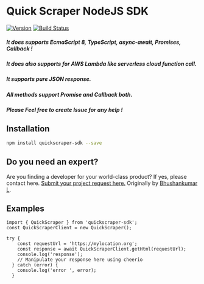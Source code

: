 # Quick Scraper NodeJS SDK

[![Version](https://img.shields.io/npm/v/quickscraper-sdk.svg)](https://www.npmjs.org/package/amazon-mws)
[![Build Status](https://travis-ci.org/bhushankumarl/quickscraper-sdk.svg?branch=master)](https://travis-ci.org/bhushankumarl/quickscraper-sdk)

##### It does supports EcmaScript 8, TypeScript, async-await, Promises, Callback !
##### It does also supports for AWS Lambda like serverless cloud function call.
##### It supports pure JSON response.
##### All methods support Promise and Callback both.
##### Please Feel free to create Issue for any help !

## Installation
```bash
npm install quickscraper-sdk --save
```

## Do you need an expert?
Are you finding a developer for your world-class product? If yes, please contact here. [Submit your project request here.](https://goo.gl/forms/UofdG5GY5iHMoUWg2)
Originally by [Bhushankumar L](mailto:bhushankumar.lilapara@gmail.com).

## Examples
```
import { QuickScraper } from 'quickscraper-sdk';
const QuickScraperClient = new QuickScraper();

try {
    const requestUrl = 'https://mylocation.org';
    const response = await QuickScraperClient.getHtml(requestUrl);
    console.log('response');
    // Manipulate your response here using cheerio
  } catch (error) {
    console.log('error ', error);
  }
```

